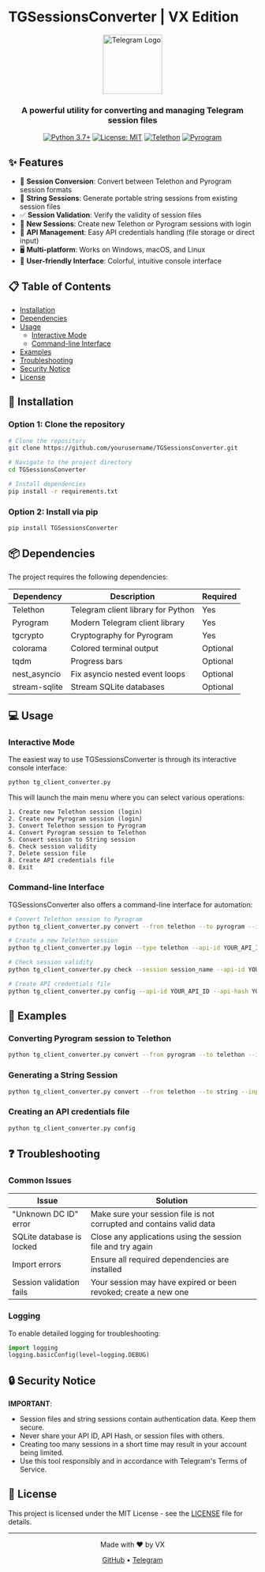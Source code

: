 # TGSessionsConverter | VX Edition

<div align="center">
  <img src="https://raw.githubusercontent.com/telegramdesktop/tdesktop/dev/Telegram/Resources/art/icon256.png" alt="Telegram Logo" width="120" />
  <br>
  <h3>A powerful utility for converting and managing Telegram session files</h3>

  [![Python 3.7+](https://img.shields.io/badge/Python-3.7+-blue.svg)](https://www.python.org/downloads/)
  [![License: MIT](https://img.shields.io/badge/License-MIT-yellow.svg)](https://opensource.org/licenses/MIT)
  [![Telethon](https://img.shields.io/badge/Telethon-Latest-brightgreen.svg)](https://github.com/LonamiWebs/Telethon)
  [![Pyrogram](https://img.shields.io/badge/Pyrogram-Latest-orange.svg)](https://github.com/pyrogram/pyrogram)
</div>

## ✨ Features

- 🔄 **Session Conversion**: Convert between Telethon and Pyrogram session formats
- 🔐 **String Sessions**: Generate portable string sessions from existing session files
- ✅ **Session Validation**: Verify the validity of session files
- 👤 **New Sessions**: Create new Telethon or Pyrogram sessions with login
- 🔢 **API Management**: Easy API credentials handling (file storage or direct input)
- 🖥️ **Multi-platform**: Works on Windows, macOS, and Linux
- 🎨 **User-friendly Interface**: Colorful, intuitive console interface

## 📋 Table of Contents

- [Installation](#-installation)
- [Dependencies](#-dependencies)
- [Usage](#-usage)
  - [Interactive Mode](#interactive-mode)
  - [Command-line Interface](#command-line-interface)
- [Examples](#-examples)
- [Troubleshooting](#-troubleshooting)
- [Security Notice](#-security-notice)
- [License](#-license)

## 🚀 Installation

### Option 1: Clone the repository

```bash
# Clone the repository
git clone https://github.com/yourusername/TGSessionsConverter.git

# Navigate to the project directory
cd TGSessionsConverter

# Install dependencies
pip install -r requirements.txt
```

### Option 2: Install via pip

```bash
pip install TGSessionsConverter
```

## 📦 Dependencies

The project requires the following dependencies:

| Dependency | Description | Required |
|------------|-------------|----------|
| Telethon | Telegram client library for Python | Yes |
| Pyrogram | Modern Telegram client library | Yes |
| tgcrypto | Cryptography for Pyrogram | Yes |
| colorama | Colored terminal output | Optional |
| tqdm | Progress bars | Optional |
| nest_asyncio | Fix asyncio nested event loops | Optional |
| stream-sqlite | Stream SQLite databases | Optional |

## 💻 Usage

### Interactive Mode

The easiest way to use TGSessionsConverter is through its interactive console interface:

```bash
python tg_client_converter.py
```

This will launch the main menu where you can select various operations:

```
1. Create new Telethon session (login)
2. Create new Pyrogram session (login)
3. Convert Telethon session to Pyrogram
4. Convert Pyrogram session to Telethon
5. Convert session to String session
6. Check session validity
7. Delete session file
8. Create API credentials file
0. Exit
```

### Command-line Interface

TGSessionsConverter also offers a command-line interface for automation:

```bash
# Convert Telethon session to Pyrogram
python tg_client_converter.py convert --from telethon --to pyrogram --input telethon_session --output pyrogram_session --api-id YOUR_API_ID --api-hash YOUR_API_HASH

# Create a new Telethon session
python tg_client_converter.py login --type telethon --api-id YOUR_API_ID --api-hash YOUR_API_HASH --phone +1234567890

# Check session validity
python tg_client_converter.py check --session session_name --api-id YOUR_API_ID --api-hash YOUR_API_HASH

# Create API credentials file
python tg_client_converter.py config --api-id YOUR_API_ID --api-hash YOUR_API_HASH
```

## 📝 Examples

### Converting Pyrogram session to Telethon

```bash
python tg_client_converter.py convert --from pyrogram --to telethon --input my_pyrogram_session --output my_telethon_session
```

### Generating a String Session

```bash
python tg_client_converter.py convert --from telethon --to string --input my_telethon_session
```

### Creating an API credentials file

```bash
python tg_client_converter.py config
```

## ❓ Troubleshooting

### Common Issues

| Issue | Solution |
|-------|----------|
| "Unknown DC ID" error | Make sure your session file is not corrupted and contains valid data |
| SQLite database is locked | Close any applications using the session file and try again |
| Import errors | Ensure all required dependencies are installed |
| Session validation fails | Your session may have expired or been revoked; create a new one |

### Logging

To enable detailed logging for troubleshooting:

```python
import logging
logging.basicConfig(level=logging.DEBUG)
```

## 🔒 Security Notice

**IMPORTANT**: 
- Session files and string sessions contain authentication data. Keep them secure.
- Never share your API ID, API Hash, or session files with others.
- Creating too many sessions in a short time may result in your account being limited.
- Use this tool responsibly and in accordance with Telegram's Terms of Service.

## 📄 License

This project is licensed under the MIT License - see the [LICENSE](LICENSE) file for details.

---

<div align="center">
  <p>Made with ❤️ by VX</p>
  <p>
    <a href="https://github.com/yourusername">GitHub</a> •
    <a href="https://t.me/yourusername">Telegram</a>
  </p>
</div> 
